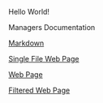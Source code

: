 Hello World!

Managers Documentation

[Markdown](/Markdown/Manager-Common-Interface-Specification.md)

[Single File Web Page](docs/SingleFileWebPage/Manager.htm)

[Web Page](docs/WebPage/Manager.htm)

[Filtered Web Page](docs/FilteredWebPage/Manager.htm)

